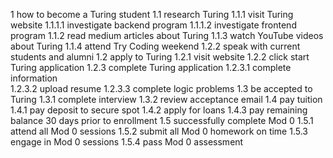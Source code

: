 
1 how to become a Turing student
  1.1 research Turing
    1.1.1 visit Turing website
      1.1.1.1 investigate backend program
      1.1.1.2 investigate frontend program
    1.1.2 read medium articles about Turing
    1.1.3 watch YouTube videos about Turing
    1.1.4 attend Try Coding weekend
    1.2.2 speak with current students and alumni
  1.2 apply to Turing
    1.2.1 visit website
    1.2.2 click start Turing application
    1.2.3 complete Turing application
      1.2.3.1 complete information  
      1.2.3.2 upload resume
      1.2.3.3 complete logic problems
  1.3 be accepted to Turing
    1.3.1 complete interview
    1.3.2 review acceptance email
  1.4 pay tuition
    1.4.1 pay deposit to secure spot
    1.4.2 apply for loans
    1.4.3 pay remaining balance 30 days prior to enrollment
  1.5 successfully complete Mod 0
    1.5.1 attend all Mod 0 sessions
    1.5.2 submit all Mod 0 homework on time
    1.5.3 engage in Mod 0 sessions
    1.5.4 pass Mod 0 assessment
